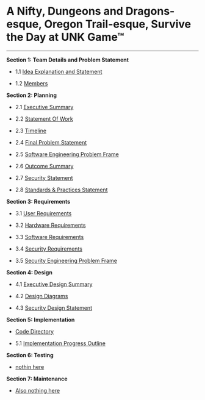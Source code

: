 # A Nifty, Dungeons and Dragons-esque, Oregon Trail-esque, Survive the Day at UNK Game™
<hr>

**Section 1: Team Details and Problem Statement**


- 1.1 [Idea Explanation and Statement](https://github.com/SirRexOfRider/CYBR404-UNK-Oregon-Trail/blob/main/Project/IdeaStatement.md)

- 1.2 [Members](https://github.com/SirRexOfRider/CYBR404-UNK-Oregon-Trail/blob/main/Project/Members.md)

**Section 2: Planning**

- 2.1 [Executive Summary](https://github.com/SirRexOfRider/CYBR404-UNK-Oregon-Trail/blob/main/Project/Planning/ExecutiveSummary.md)

- 2.2 [Statement Of Work](https://github.com/SirRexOfRider/CYBR404-UNK-Oregon-Trail/blob/main/Project/Planning/StatementofWork.md)

- 2.3 [Timeline](https://github.com/SirRexOfRider/CYBR404-UNK-Oregon-Trail/blob/main/Project/Planning/Timeline.md)

- 2.4 [Final Problem Statement](https://github.com/SirRexOfRider/CYBR404-UNK-Oregon-Trail/blob/main/Project/Planning/Problem_Summary.md)

- 2.5 [Software Engineering Problem Frame](https://github.com/SirRexOfRider/CYBR404-UNK-Oregon-Trail/blob/main/Project/Planning/Problem_Frame_UNKool.png) 

- 2.6 [Outcome Summary](https://github.com/SirRexOfRider/CYBR404-UNK-Oregon-Trail/blob/main/Project/Planning/OutcomeSummary.md)

- 2.7 [Security Statement](https://github.com/SirRexOfRider/CYBR404-UNK-Oregon-Trail/blob/main/Project/Planning/SecurityStatement.md)

- 2.8 [Standards & Practices Statement](https://github.com/SirRexOfRider/CYBR404-UNK-Oregon-Trail/blob/main/Project/Planning/StandardsandPracticesStatement.md)

**Section 3: Requirements**

- 3.1 [User Requirements](https://github.com/SirRexOfRider/CYBR404-UNK-Oregon-Trail/blob/main/Project/Requirements/UserRequirements.md)

- 3.2 [Hardware Requirements](https://github.com/SirRexOfRider/CYBR404-UNK-Oregon-Trail/blob/main/Project/Requirements/HardwareRequirements.md)

- 3.3 [Software Requirements](https://github.com/SirRexOfRider/CYBR404-UNK-Oregon-Trail/blob/main/Project/Requirements/SoftwareRequirements.md)

- 3.4 [Security Requirements](https://github.com/SirRexOfRider/CYBR404-UNK-Oregon-Trail/blob/main/Project/Requirements/SecurityRequirements.md)

- 3.5 [Security Engineering Problem Frame](https://github.com/SirRexOfRider/CYBR404-UNK-Oregon-Trail/blob/main/Project/Planning/security_frame.drawio%20(1).png) 

**Section 4: Design**

- 4.1 [Executive Design Summary](https://github.com/SirRexOfRider/CYBR404-UNK-Oregon-Trail/edit/main/Project/Design/ExecutiveDesignDocument.md)

- 4.2 [Design Diagrams](https://github.com/SirRexOfRider/CYBR404-UNK-Oregon-Trail/blob/main/Project/Design/DataFlowDiagrams.md)

- 4.3 [Security Design Statement](https://github.com/SirRexOfRider/CYBR404-UNK-Oregon-Trail/blob/main/Project/Design/SecurityDesignDocument.md)

**Section 5: Implementation**

- [Code Directory](https://github.com/SirRexOfRider/CYBR404-UNK-Oregon-Trail/tree/main/Project/Code)

- 5.1 [Implementation Progress Outline](https://github.com/SirRexOfRider/CYBR404-UNK-Oregon-Trail/blob/main/Project/Implementation/Implementation.md)

**Section 6: Testing**
- [nothin here](https://github.com/SirRexOfRider/CYBR404-UNK-Oregon-Trail/tree/main/Project/Testing)

**Section 7: Maintenance**
- [Also nothing here](https://github.com/SirRexOfRider/CYBR404-UNK-Oregon-Trail/tree/main/Project/Maintenance)

